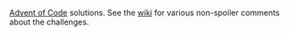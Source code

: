 [Advent of Code](http://adventofcode.com) solutions. See the [wiki](https://github.com/MichaelSquires/AdventOfCode/wiki) for various non-spoiler comments about the challenges.
